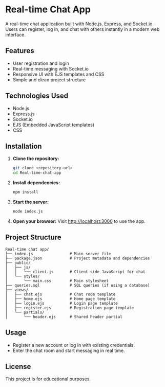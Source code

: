 # Real-time Chat App

A real-time chat application built with Node.js, Express, and Socket.io. Users can register, log in, and chat with others instantly in a modern web interface.

## Features
- User registration and login
- Real-time messaging with Socket.io
- Responsive UI with EJS templates and CSS
- Simple and clean project structure

## Technologies Used
- Node.js
- Express.js
- Socket.io
- EJS (Embedded JavaScript templates)
- CSS

## Installation

1. **Clone the repository:**
   ```bash
   git clone <repository-url>
   cd Real-time-chat-app
   ```

2. **Install dependencies:**
   ```bash
   npm install
   ```

3. **Start the server:**
   ```bash
   node index.js
   ```

4. **Open your browser:**
   Visit [http://localhost:3000](http://localhost:3000) to use the app.

## Project Structure
```
Real-time chat app/
├── index.js                # Main server file
├── package.json            # Project metadata and dependencies
├── public/
│   ├── js/
│   │   └── client.js       # Client-side JavaScript for chat
│   └── styles/
│       └── main.css        # Main stylesheet
├── queries.sql             # SQL queries (if using a database)
├── views/
│   ├── chat.ejs            # Chat room template
│   ├── home.ejs            # Home page template
│   ├── login.ejs           # Login page template
│   ├── register.ejs        # Registration page template
│   └── partials/
│       └── header.ejs      # Shared header partial
```

## Usage
- Register a new account or log in with existing credentials.
- Enter the chat room and start messaging in real time.

## License
This project is for educational purposes. 
